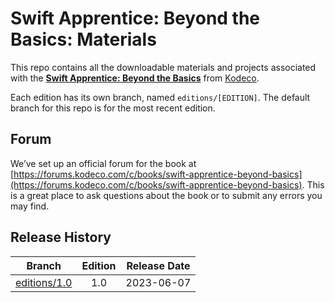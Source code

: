 # Swift Apprentice: Beyond the Basics: Materials

This repo contains all the downloadable materials and projects associated with the **[Swift Apprentice: Beyond the Basics](https://www.kodeco.com/books/swift-apprentice-beyond-the-basics)** from [Kodeco](https://www.kodeco.com).

Each edition has its own branch, named `editions/[EDITION]`. The default branch for this repo is for the most recent edition.

## Forum

We’ve set up an official forum for the book at [https://forums.kodeco.com/c/books/swift-apprentice-beyond-basics](https://forums.kodeco.com/c/books/swift-apprentice-beyond-basics). This is a great place to ask questions about the book or to submit any errors you may find.

## Release History

| Branch                                                                            | Edition | Release Date |
| --------------------------------------------------------------------------------- |:-------:|:------------:|
| [editions/1.0](https://github.com/kodecocodes/sabb-materials/tree/editions/1.0) | 1.0     | 2023-06-07   |

